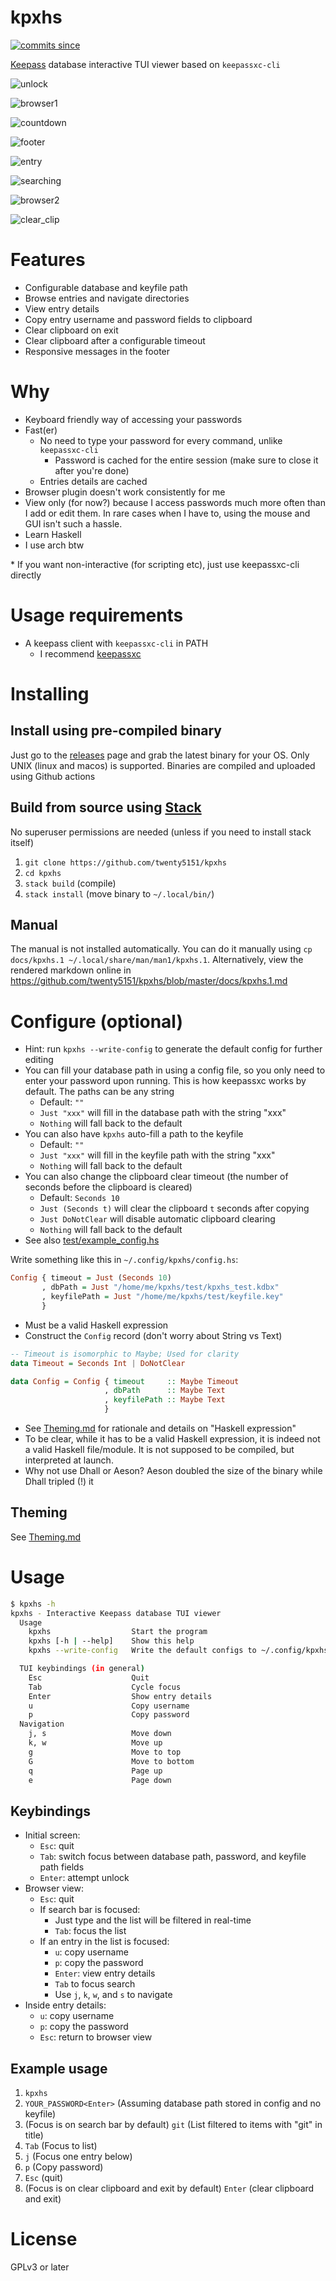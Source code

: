 # kpxhs

[![commits since](https://img.shields.io/github/commits-since/twenty5151/kpxhs/latest)](https://GitHub.com/twenty5151/kpxhs/commit/)

[Keepass](https://keepass.info/) database interactive TUI viewer based on `keepassxc-cli`

![unlock](pics/unlock.png)

![browser1](pics/browser1.png)

![countdown](pics/countdown.png)

![footer](pics/responsive_footer.png)

![entry](pics/entry.png)

![searching](pics/searching.png)

![browser2](pics/browser2.png)

![clear_clip](pics/clear_clip.png)

# Features
- Configurable database and keyfile path
- Browse entries and navigate directories
- View entry details
- Copy entry username and password fields to clipboard
- Clear clipboard on exit
- Clear clipboard after a configurable timeout
- Responsive messages in the footer

# Why
- Keyboard friendly way of accessing your passwords
- Fast(er)
    - No need to type your password for every command, unlike `keepassxc-cli`
        - Password is cached for the entire session (make sure to close it after you're done)
    - Entries details are cached
- Browser plugin doesn't work consistently for me
- View only (for now?) because I access passwords much more often than I add or edit them. In rare cases when I have to, using the mouse and GUI isn't such a hassle.
- Learn Haskell
- I use arch btw

\* If you want non-interactive (for scripting etc), just use keepassxc-cli directly


# Usage requirements
- A keepass client with `keepassxc-cli` in PATH
    - I recommend [keepassxc](https://github.com/keepassxreboot/keepassxc/)

# Installing

## Install using pre-compiled binary

Just go to the [releases](https://github.com/twenty5151/kpxhs/releases/) page and grab the latest binary for your OS. Only UNIX (linux and macos) is supported. Binaries are compiled and uploaded using Github actions

## Build from source using [Stack](https://docs.haskellstack.org/en/stable/README/)

No superuser permissions are needed (unless if you need to install stack itself)

1. `git clone https://github.com/twenty5151/kpxhs`
2. `cd kpxhs`
3. `stack build` (compile)
4. `stack install` (move binary to `~/.local/bin/`)

## Manual

The manual is not installed automatically. You can do it manually using `cp docs/kpxhs.1 ~/.local/share/man/man1/kpxhs.1`. Alternatively, view the rendered markdown online in https://github.com/twenty5151/kpxhs/blob/master/docs/kpxhs.1.md

# Configure (optional)

- Hint: run `kpxhs --write-config` to generate the default config for further editing
- You can fill your database path in using a config file, so you only need to enter your password upon running. This is how keepassxc works by default. The paths can be any string
    - Default: `""`
    - `Just "xxx"` will fill in the database path with the string "xxx"
    - `Nothing` will fall back to the default
- You can also have `kpxhs` auto-fill a path to the keyfile
    - Default: `""`
    - `Just "xxx"` will fill in the keyfile path with the string "xxx"
    - `Nothing` will fall back to the default
- You can also change the clipboard clear timeout (the number of seconds before the clipboard is cleared)
    - Default: `Seconds 10`
    - `Just (Seconds t)` will clear the clipboard `t` seconds after copying
    - `Just DoNotClear` will disable automatic clipboard clearing
    - `Nothing` will fall back to the default
- See also [test/example_config.hs](test/example_config.hs)

Write something like this in `~/.config/kpxhs/config.hs`:

```hs
Config { timeout = Just (Seconds 10)
       , dbPath = Just "/home/me/kpxhs/test/kpxhs_test.kdbx"
       , keyfilePath = Just "/home/me/kpxhs/test/keyfile.key"
       }
```

- Must be a valid Haskell expression
- Construct the `Config` record (don't worry about String vs Text)

```hs
-- Timeout is isomorphic to Maybe; Used for clarity
data Timeout = Seconds Int | DoNotClear

data Config = Config { timeout     :: Maybe Timeout
                     , dbPath      :: Maybe Text
                     , keyfilePath :: Maybe Text
                     }
```

- See [Theming.md](Theming.md) for rationale and details on "Haskell expression"
- To be clear, while it has to be a valid Haskell expression, it is indeed not a valid Haskell file/module. It is not supposed to be compiled, but interpreted at launch.
- Why not use Dhall or Aeson? Aeson doubled the size of the binary while Dhall tripled (!) it

## Theming

See [Theming.md](Theming.md)

# Usage

```sh
$ kpxhs -h
kpxhs - Interactive Keepass database TUI viewer
  Usage
    kpxhs                  Start the program
    kpxhs [-h | --help]    Show this help
    kpxhs --write-config   Write the default configs to ~/.config/kpxhs/

  TUI keybindings (in general)
    Esc                    Quit
    Tab                    Cycle focus
    Enter                  Show entry details
    u                      Copy username
    p                      Copy password
  Navigation
    j, s                   Move down
    k, w                   Move up
    g                      Move to top
    G                      Move to bottom
    q                      Page up
    e                      Page down
```

## Keybindings

- Initial screen:
    - `Esc`: quit
    - `Tab`: switch focus between database path, password, and keyfile path fields
    - `Enter`: attempt unlock
- Browser view:
    - `Esc`: quit
    - If search bar is focused:
        - Just type and the list will be filtered in real-time
        - `Tab`: focus the list
    - If an entry in the list is focused:
        - `u`: copy username
        - `p`: copy the password
        - `Enter`: view entry details
        - `Tab` to focus search
        - Use `j`, `k`, `w`, and `s` to navigate
- Inside entry details:
    - `u`: copy username
    - `p`: copy the password
    - `Esc`: return to browser view

## Example usage

1. `kpxhs`
2. `YOUR_PASSWORD<Enter>` (Assuming database path stored in config and no keyfile)
3. (Focus is on search bar by default) `git` (List filtered to items with "git" in title)
4. `Tab` (Focus to list)
5. `j` (Focus one entry below)
6. `p` (Copy password)
7. `Esc` (quit)
8. (Focus is on clear clipboard and exit by default) `Enter` (clear clipboard and exit)

# License

GPLv3 or later
